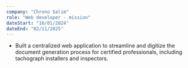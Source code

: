 ```yaml
---
company: "Chrono Salim"
role: "Web developer - mission"
dateStart: "10/01/2024"
dateEnd: "02/11/2025"
---
```


- Built a centralized web application to streamline and digitize the document generation process for certified professionals, including tachograph installers and inspectors.
